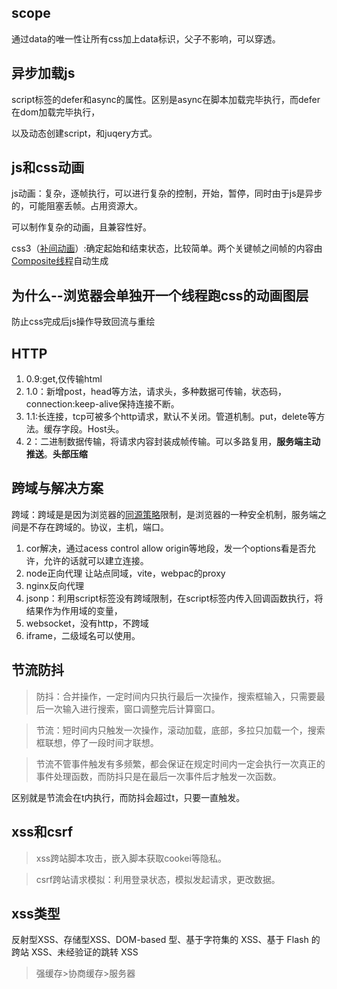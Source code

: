 ## scope

通过data的唯一性让所有css加上data标识，父子不影响，可以穿透。

## 异步加载js

script标签的defer和async的属性。区别是async在脚本加载完毕执行，而defer在dom加载完毕执行，

以及动态创建script，和juqery方式。

## js和css动画

js动画：复杂，逐帧执行，可以进行复杂的控制，开始，暂停，同时由于js是异步的，可能阻塞丢帧。占用资源大。

可以制作复杂的动画，且兼容性好。

css3（[补间动画](https://www.zhihu.com/search?q=%E8%A1%A5%E9%97%B4%E5%8A%A8%E7%94%BB&search_source=Entity&hybrid_search_source=Entity&hybrid_search_extra=%7B%22sourceType%22%3A%22answer%22%2C%22sourceId%22%3A1627856428%7D)）:确定起始和结束状态，比较简单。两个关键帧之间帧的内容由[Composite线程](https://www.zhihu.com/search?q=Composite%E7%BA%BF%E7%A8%8B&search_source=Entity&hybrid_search_source=Entity&hybrid_search_extra=%7B%22sourceType%22%3A%22answer%22%2C%22sourceId%22%3A1627856428%7D)自动生成

## 为什么--浏览器会单独开一个线程跑css的动画图层

防止css完成后js操作导致回流与重绘

## HTTP

1. 0.9:get,仅传输html
2. 1.0：新增post，head等方法，请求头，多种数据可传输，状态码，connection:keep-alive保持连接不断。
3. 1.1:长连接，tcp可被多个http请求，默认不关闭。管道机制。put，delete等方法。缓存字段。Host头。
4. 2：二进制数据传输，将请求内容封装成帧传输。可以多路复用，**服务端主动推送**。**头部压缩**

## 跨域与解决方案

跨域：跨域是是因为浏览器的[同源策略](https://so.csdn.net/so/search?q=%E5%90%8C%E6%BA%90%E7%AD%96%E7%95%A5&spm=1001.2101.3001.7020)限制，是浏览器的一种安全机制，服务端之间是不存在跨域的。协议，主机，端口。

1. cor解决，通过acess control allow origin等地段，发一个options看是否允许，允许的话就可以建立连接。
2. node正向代理   让站点同域，vite，webpac的proxy
3. nginx反向代理
4. jsonp：利用script标签没有跨域限制，在script标签内传入回调函数执行，将结果作为作用域的变量，
5. websocket，没有http，不跨域
6. iframe，二级域名可以使用。

## 节流防抖

> 防抖：合并操作，一定时间内只执行最后一次操作，搜索框输入，只需要最后一次输入进行搜索，窗口调整完后计算窗口。

> 节流：短时间内只触发一次操作，滚动加载，底部，多拉只加载一个，搜索框联想，停了一段时间才联想。

> 节流不管事件触发有多频繁，都会保证在规定时间内一定会执行一次真正的事件处理函数，而防抖只是在最后一次事件后才触发一次函数。

区别就是节流会在t内执行，而防抖会超过t，只要一直触发。



## xss和csrf

>  xss跨站脚本攻击，嵌入脚本获取cookei等隐私。



> csrf跨站请求模拟：利用登录状态，模拟发起请求，更改数据。





## xss类型

反射型XSS、存储型XSS、DOM-based 型、基于字符集的 XSS、基于 Flash 的跨站 XSS、未经验证的跳转 XSS



> 强缓存>协商缓存>服务器
